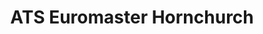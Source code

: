 ---
title: "ATS Euromaster Hornchurch"
url: /hornchurch/ats-euromaster-hornchurch/
shop: car repair
---